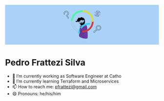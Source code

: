 ![Banner](./banner.png)

# Pedro Frattezi Silva

- 🔭 I’m currently working as Software Engineer at Catho
- 🌱 I’m currently learning Terraform and Microservices
- 📫 How to reach me: pfrattezi@gmail.com
- 😄 Pronouns: he/his/him

<!--
**frattezi/frattezi** is a ✨ _special_ ✨ repository because its `README.md` (this file) appears on your GitHub profile.

Here are some ideas to get you started:


- ⚡ Fun fact: ...
-->
